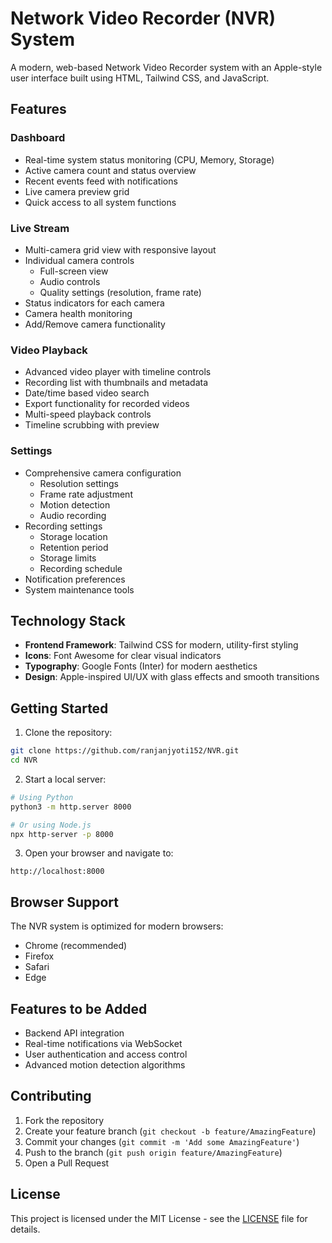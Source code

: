 # Network Video Recorder (NVR) System

A modern, web-based Network Video Recorder system with an Apple-style user interface built using HTML, Tailwind CSS, and JavaScript.

## Features

### Dashboard
- Real-time system status monitoring (CPU, Memory, Storage)
- Active camera count and status overview
- Recent events feed with notifications
- Live camera preview grid
- Quick access to all system functions

### Live Stream
- Multi-camera grid view with responsive layout
- Individual camera controls
  - Full-screen view
  - Audio controls
  - Quality settings (resolution, frame rate)
- Status indicators for each camera
- Camera health monitoring
- Add/Remove camera functionality

### Video Playback
- Advanced video player with timeline controls
- Recording list with thumbnails and metadata
- Date/time based video search
- Export functionality for recorded videos
- Multi-speed playback controls
- Timeline scrubbing with preview

### Settings
- Comprehensive camera configuration
  - Resolution settings
  - Frame rate adjustment
  - Motion detection
  - Audio recording
- Recording settings
  - Storage location
  - Retention period
  - Storage limits
  - Recording schedule
- Notification preferences
- System maintenance tools

## Technology Stack

- **Frontend Framework**: Tailwind CSS for modern, utility-first styling
- **Icons**: Font Awesome for clear visual indicators
- **Typography**: Google Fonts (Inter) for modern aesthetics
- **Design**: Apple-inspired UI/UX with glass effects and smooth transitions

## Getting Started

1. Clone the repository:
```bash
git clone https://github.com/ranjanjyoti152/NVR.git
cd NVR
```

2. Start a local server:
```bash
# Using Python
python3 -m http.server 8000

# Or using Node.js
npx http-server -p 8000
```

3. Open your browser and navigate to:
```
http://localhost:8000
```

## Browser Support

The NVR system is optimized for modern browsers:
- Chrome (recommended)
- Firefox
- Safari
- Edge

## Features to be Added

- Backend API integration
- Real-time notifications via WebSocket
- User authentication and access control
- Advanced motion detection algorithms

## Contributing

1. Fork the repository
2. Create your feature branch (`git checkout -b feature/AmazingFeature`)
3. Commit your changes (`git commit -m 'Add some AmazingFeature'`)
4. Push to the branch (`git push origin feature/AmazingFeature`)
5. Open a Pull Request

## License

This project is licensed under the MIT License - see the [LICENSE](LICENSE) file for details.

